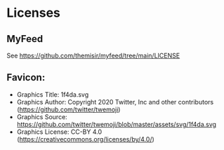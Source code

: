 # Licenses

## MyFeed

See https://github.com/themisir/myfeed/tree/main/LICENSE

## Favicon:

- Graphics Title: 1f4da.svg
- Graphics Author: Copyright 2020 Twitter, Inc and other contributors (https://github.com/twitter/twemoji)
- Graphics Source: https://github.com/twitter/twemoji/blob/master/assets/svg/1f4da.svg
- Graphics License: CC-BY 4.0 (https://creativecommons.org/licenses/by/4.0/)
